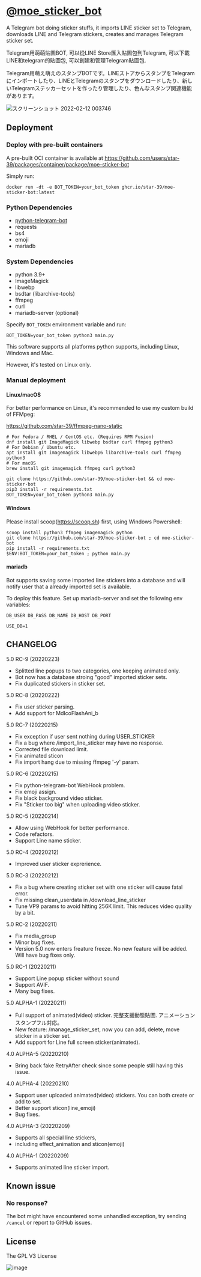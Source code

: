 # [@moe_sticker_bot](https://t.me/moe_sticker_bot)
A Telegram bot doing sticker stuffs, it imports LINE sticker set to Telegram, downloads LINE and Telegram stickers, creates and manages Telegram sticker set. 

Telegram用萌萌貼圖BOT, 可以從LINE Store匯入貼圖包到Telegram, 可以下載LINE和telegram的貼圖包, 可以創建和管理Telegram貼圖包.

Telegram用萌え萌えのスタンプBOTです。LINEストアからスタンプをTelegramにインポートしたり、LINEとTelegramのスタンプをダウンロードしたり、新しいTelegramステッカーセットを作ったり管理したり、色んなスタンプ関連機能があります。

![スクリーンショット 2022-02-12 003746](https://user-images.githubusercontent.com/75669297/153621406-16a619a8-e897-4857-947b-7d41e88fddcb.png)

## Deployment
### Deploy with pre-built containers
A pre-built OCI container is available at https://github.com/users/star-39/packages/container/package/moe-sticker-bot

Simply run:
```
docker run -dt -e BOT_TOKEN=your_bot_token ghcr.io/star-39/moe-sticker-bot:latest
```

### Python Dependencies
* [python-telegram-bot](https://github.com/python-telegram-bot/python-telegram-bot)
* requests
* bs4
* emoji
* mariadb

### System Dependencies
* python 3.9+
* ImageMagick
* libwebp
* bsdtar (libarchive-tools)
* ffmpeg
* curl
* mariadb-server (optional)

Specify `BOT_TOKEN` environment variable and run:
```
BOT_TOKEN=your_bot_token python3 main.py
```

This software supports all platforms python supports, including Linux, Windows and Mac.

However, it's tested on Linux only.

### Manual deployment
#### Linux/macOS
For better performance on Linux, it's recommended to use my custom build of FFMpeg:

https://github.com/star-39/ffmpeg-nano-static
```
# For Fedora / RHEL / CentOS etc. (Requires RPM Fusion)
dnf install git ImageMagick libwebp bsdtar curl ffmpeg python3
# For Debian / Ubuntu etc.
apt install git imagemagick libwebp6 libarchive-tools curl ffmpeg python3
# For macOS
brew install git imagemagick ffmpeg curl python3

git clone https://github.com/star-39/moe-sticker-bot && cd moe-sticker-bot
pip3 install -r requirements.txt
BOT_TOKEN=your_bot_token python3 main.py
```
#### Windows
Please install scoop(https://scoop.sh) first, using Windows Powershell:
```
scoop install python3 ffmpeg imagemagick python
git clone https://github.com/star-39/moe-sticker-bot ; cd moe-sticker-bot
pip install -r requirements.txt
$ENV:BOT_TOKEN=your_bot_token ; python main.py
```

#### mariadb
Bot supports saving some imported line stickers into a database and will notify user that a already imported set is available.

To deploy this feature. Set up mariadb-server and set the following env variables:

`DB_USER DB_PASS DB_NAME DB_HOST DB_PORT`

`USE_DB=1`

## CHANGELOG
5.0 RC-9 (20220223)
  * Splitted line popups to two categories, one keeping animated only.
  * Bot now has a database stroing "good" imported sticker sets.
  * Fix duplicated stickers in sticker set.

5.0 RC-8 (20220222)
  * Fix user sticker parsing.
  * Add support for MdIcoFlashAni_b

5.0 RC-7 (20220215)
  * Fix exception if user sent nothing during USER_STICKER
  * Fix a bug where /import_line_sticker may have no response.
  * Corrected file download limit.
  * Fix animated sticon
  * Fix import hang due to missing ffmpeg '-y' param.

5.0 RC-6 (20220215)
  * Fix python-telegram-bot WebHook problem.
  * Fix emoji assign.
  * Fix black background video sticker.
  * Fix "Sticker too big" when uploading video sticker.

5.0 RC-5 (20220214)
  * Allow using WebHook for better performance.
  * Code refactors.
  * Support Line name sticker.

5.0 RC-4 (20220212)
  * Improved user sticker exprerience.

5.0 RC-3 (20220212)
  * Fix a bug where creating sticker set with one sticker will cause fatal error.
  * Fix missing clean_userdata in /download_line_sticker
  * Tune VP9 params to avoid hitting 256K limit. This reduces video quality by a bit.
  
5.0 RC-2 (20220211)
  * Fix media_group
  * Minor bug fixes.
  * Version 5.0 now enters freature freeze. No new feature will be added. Will have bug fixes only.

5.0 RC-1 (20220211)
  * Support Line popup sticker without sound
  * Support AVIF.
  * Many bug fixes.

5.0 ALPHA-1 (20220211)
  * Full support of animated(video) sticker. 完整支援動態貼圖. アニメーションスタンプフル対応。
  * New feature: /manage_sticker_set, now you can add, delete, move sticker in a sticker set.
  * Add support for Line full screen sticker(animated).

4.0 ALPHA-5 (20220210)
  * Bring back fake RetryAfter check since some people still having this issue.

4.0 ALPHA-4 (20220210)
  * Support user uploaded animated(video) stickers. You can both create or add to set.
  * Better support sticon(line_emoji)
  * Bug fixes.

4.0 ALPHA-3 (20220209)
  * Supports all special line stickers,
  * including effect_animation and sticon(emoji)

4.0 ALPHA-1 (20220209)
  * Supports animated line sticker import.


## Known issue
### No response?
The bot might have encountered some unhandled exception, try sending `/cancel` or report to GitHub issues.


## License
The GPL V3 License

![image](https://www.gnu.org/graphics/gplv3-with-text-136x68.png)
